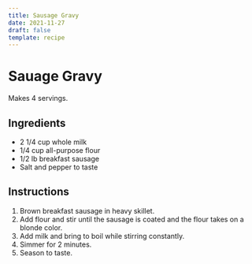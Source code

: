 ```yaml
---
title: Sausage Gravy
date: 2021-11-27
draft: false
template: recipe
---
```


# Sauage Gravy

Makes 4 servings.

## Ingredients

* 2 1/4 cup whole milk
* 1/4 cup all-purpose flour
* 1/2 lb breakfast sausage
* Salt and pepper to taste

## Instructions

1. Brown breakfast sausage in heavy skillet.
2. Add flour and stir until the sausage is coated and the flour takes on a blonde color.
3. Add milk and bring to boil while stirring constantly.
4. Simmer for 2 minutes.
5. Season to taste.
